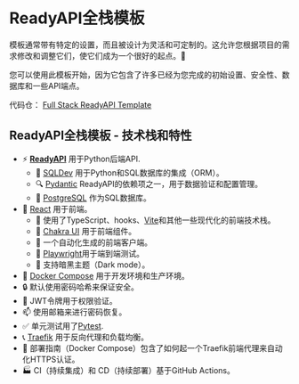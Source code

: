# ReadyAPI全栈模板

模板通常带有特定的设置，而且被设计为灵活和可定制的。这允许您根据项目的需求修改和调整它们，使它们成为一个很好的起点。🏁

您可以使用此模板开始，因为它包含了许多已经为您完成的初始设置、安全性、数据库和一些API端点。

代码仓： <a href="https://github.com/readyapi/full-stack-readyapi-template" class="external-link" target="_blank">Full Stack ReadyAPI Template</a>

## ReadyAPI全栈模板 - 技术栈和特性

- ⚡ [**ReadyAPI**](https://readyapi.github.io) 用于Python后端API.
    - 🧰 [SQLDev](https://sqldev.khulnasoft.com) 用于Python和SQL数据库的集成（ORM）。
    - 🔍 [Pydantic](https://docs.pydantic.dev) ReadyAPI的依赖项之一，用于数据验证和配置管理。
    - 💾 [PostgreSQL](https://www.postgresql.org) 作为SQL数据库。
- 🚀 [React](https://react.dev) 用于前端。
    - 💃 使用了TypeScript、hooks、[Vite](https://vitejs.dev)和其他一些现代化的前端技术栈。
    - 🎨 [Chakra UI](https://chakra-ui.com) 用于前端组件。
    - 🤖 一个自动化生成的前端客户端。
    - 🧪 [Playwright](https://playwright.dev)用于端到端测试。
    - 🦇 支持暗黑主题（Dark mode）。
- 🐋 [Docker Compose](https://www.docker.com) 用于开发环境和生产环境。
- 🔒 默认使用密码哈希来保证安全。
- 🔑 JWT令牌用于权限验证。
- 📫 使用邮箱来进行密码恢复。
- ✅ 单元测试用了[Pytest](https://pytest.org).
- 📞 [Traefik](https://traefik.io) 用于反向代理和负载均衡。
- 🚢 部署指南（Docker Compose）包含了如何起一个Traefik前端代理来自动化HTTPS认证。
- 🏭 CI（持续集成）和 CD（持续部署）基于GitHub Actions。
